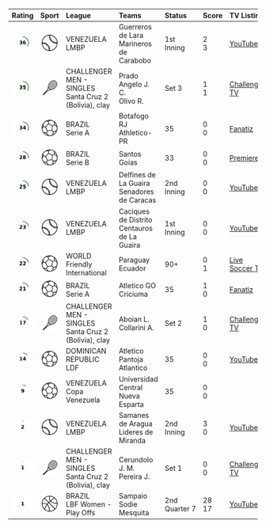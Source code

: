 | Rating                                                                                                                                 | Sport                                                                                                                | League                                                   | Teams                                          | Status        | Score    | TV Listing                                                                                     |
|:---------------------------------------------------------------------------------------------------------------------------------------|:---------------------------------------------------------------------------------------------------------------------|:---------------------------------------------------------|:-----------------------------------------------|:--------------|:---------|:-----------------------------------------------------------------------------------------------|
| <img src="https://raw.githubusercontent.com/BlakeDuncan25/Donut-SVG-Ratings/bac4e4a278175106499642192132b1786a9aec38/36.svg" alt="36"> | <img src="https://raw.githubusercontent.com/BlakeDuncan25/Donut-SVG-Ratings/master/baseball.png" alt="Baseball">     | VENEZUELA<br>LMBP                                        | Guerreros de Lara<br>Marineros de Carabobo     | 1st Inning    | 2<br>3   | <a href="https://www.youtube.com/@LMBPVE/streams">YouTube</a>                                  |
| <img src="https://raw.githubusercontent.com/BlakeDuncan25/Donut-SVG-Ratings/bac4e4a278175106499642192132b1786a9aec38/35.svg" alt="35"> | <img src="https://raw.githubusercontent.com/BlakeDuncan25/Donut-SVG-Ratings/master/tennis.png" alt="Tennis">         | CHALLENGER MEN - SINGLES<br>Santa Cruz 2 (Bolivia), clay | Prado Angelo J. C.<br>Olivo R.                 | Set 3         | 1<br>1   | <a href="https://www.atptour.com/en/atp-challenger-tour/challenger-tv">Challenger TV</a>       |
| <img src="https://raw.githubusercontent.com/BlakeDuncan25/Donut-SVG-Ratings/bac4e4a278175106499642192132b1786a9aec38/34.svg" alt="34"> | <img src="https://raw.githubusercontent.com/BlakeDuncan25/Donut-SVG-Ratings/master/soccer.png" alt="Soccer">         | BRAZIL<br>Serie A                                        | Botafogo RJ<br>Athletico-PR                    | 35            | 0<br>0   | <a href="https://watch.fanatiz.com/channels">Fanatiz</a>                                       |
| <img src="https://raw.githubusercontent.com/BlakeDuncan25/Donut-SVG-Ratings/bac4e4a278175106499642192132b1786a9aec38/28.svg" alt="28"> | <img src="https://raw.githubusercontent.com/BlakeDuncan25/Donut-SVG-Ratings/master/soccer.png" alt="Soccer">         | BRAZIL<br>Serie B                                        | Santos<br>Goias                                | 33            | 0<br>0   | <a href="https://www.sling.com/international/brazilian">Premiere</a>                           |
| <img src="https://raw.githubusercontent.com/BlakeDuncan25/Donut-SVG-Ratings/bac4e4a278175106499642192132b1786a9aec38/25.svg" alt="25"> | <img src="https://raw.githubusercontent.com/BlakeDuncan25/Donut-SVG-Ratings/master/baseball.png" alt="Baseball">     | VENEZUELA<br>LMBP                                        | Delfines de La Guaira<br>Senadores de Caracas  | 2nd Inning    | 0<br>0   | <a href="https://www.youtube.com/@LMBPVE/streams">YouTube</a>                                  |
| <img src="https://raw.githubusercontent.com/BlakeDuncan25/Donut-SVG-Ratings/bac4e4a278175106499642192132b1786a9aec38/23.svg" alt="23"> | <img src="https://raw.githubusercontent.com/BlakeDuncan25/Donut-SVG-Ratings/master/baseball.png" alt="Baseball">     | VENEZUELA<br>LMBP                                        | Caciques de Distrito<br>Centauros de La Guaira | 1st Inning    | 0<br>0   | <a href="https://www.youtube.com/@LMBPVE/streams">YouTube</a>                                  |
| <img src="https://raw.githubusercontent.com/BlakeDuncan25/Donut-SVG-Ratings/bac4e4a278175106499642192132b1786a9aec38/22.svg" alt="22"> | <img src="https://raw.githubusercontent.com/BlakeDuncan25/Donut-SVG-Ratings/master/soccer.png" alt="Soccer">         | WORLD<br>Friendly International                          | Paraguay<br>Ecuador                            | 90+           | 0<br>1   | <a href="https://www.livesoccertv.com/competitions/international/friendly/">Live Soccer TV</a> |
| <img src="https://raw.githubusercontent.com/BlakeDuncan25/Donut-SVG-Ratings/bac4e4a278175106499642192132b1786a9aec38/21.svg" alt="21"> | <img src="https://raw.githubusercontent.com/BlakeDuncan25/Donut-SVG-Ratings/master/soccer.png" alt="Soccer">         | BRAZIL<br>Serie A                                        | Atletico GO<br>Criciuma                        | 35            | 1<br>0   | <a href="https://watch.fanatiz.com/channels">Fanatiz</a>                                       |
| <img src="https://raw.githubusercontent.com/BlakeDuncan25/Donut-SVG-Ratings/bac4e4a278175106499642192132b1786a9aec38/17.svg" alt="17"> | <img src="https://raw.githubusercontent.com/BlakeDuncan25/Donut-SVG-Ratings/master/tennis.png" alt="Tennis">         | CHALLENGER MEN - SINGLES<br>Santa Cruz 2 (Bolivia), clay | Aboian L.<br>Collarini A.                      | Set 2         | 1<br>0   | <a href="https://www.atptour.com/en/atp-challenger-tour/challenger-tv">Challenger TV</a>       |
| <img src="https://raw.githubusercontent.com/BlakeDuncan25/Donut-SVG-Ratings/bac4e4a278175106499642192132b1786a9aec38/14.svg" alt="14"> | <img src="https://raw.githubusercontent.com/BlakeDuncan25/Donut-SVG-Ratings/master/soccer.png" alt="Soccer">         | DOMINICAN REPUBLIC<br>LDF                                | Atletico Pantoja<br>Atlantico                  | 35            | 0<br>0   | <a href="https://www.youtube.com/@ldfcomdo/streams">YouTube</a>                                |
| <img src="https://raw.githubusercontent.com/BlakeDuncan25/Donut-SVG-Ratings/bac4e4a278175106499642192132b1786a9aec38/9.svg" alt="9">   | <img src="https://raw.githubusercontent.com/BlakeDuncan25/Donut-SVG-Ratings/master/soccer.png" alt="Soccer">         | VENEZUELA<br>Copa Venezuela                              | Universidad Central<br>Nueva Esparta           | 35            | 0<br>0   | <a href="#N/A"></a>                                                                            |
| <img src="https://raw.githubusercontent.com/BlakeDuncan25/Donut-SVG-Ratings/bac4e4a278175106499642192132b1786a9aec38/2.svg" alt="2">   | <img src="https://raw.githubusercontent.com/BlakeDuncan25/Donut-SVG-Ratings/master/baseball.png" alt="Baseball">     | VENEZUELA<br>LMBP                                        | Samanes de Aragua<br>Lideres de Miranda        | 2nd Inning    | 3<br>0   | <a href="https://www.youtube.com/@LMBPVE/streams">YouTube</a>                                  |
| <img src="https://raw.githubusercontent.com/BlakeDuncan25/Donut-SVG-Ratings/bac4e4a278175106499642192132b1786a9aec38/1.svg" alt="1">   | <img src="https://raw.githubusercontent.com/BlakeDuncan25/Donut-SVG-Ratings/master/tennis.png" alt="Tennis">         | CHALLENGER MEN - SINGLES<br>Santa Cruz 2 (Bolivia), clay | Cerundolo J. M.<br>Pereira J.                  | Set 1         | 0<br>0   | <a href="https://www.atptour.com/en/atp-challenger-tour/challenger-tv">Challenger TV</a>       |
| <img src="https://raw.githubusercontent.com/BlakeDuncan25/Donut-SVG-Ratings/bac4e4a278175106499642192132b1786a9aec38/1.svg" alt="1">   | <img src="https://raw.githubusercontent.com/BlakeDuncan25/Donut-SVG-Ratings/master/basketball.png" alt="Basketball"> | BRAZIL<br>LBF Women - Play Offs                          | Sampaio<br>Sodie Mesquita                      | 2nd Quarter 7 | 28<br>17 | <a href="https://www.youtube.com/@LiveBasketballBR/streams">YouTube</a>                        |